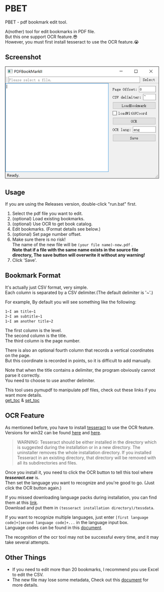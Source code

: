 # PBET
PBET - pdf bookmark edit tool.  

A(nother) tool for edit bookmarks in PDF file.  
But this one support OCR feature.😎  
However, you must first install tesseract to use the OCR feature.😭  

## Screenshot
![](./screenshot.png)

## Usage
If you are using the Releases version, double-click "run.bat" first.

1. Select the pdf file you want to edit.
2. (optional) Load existing bookmarks.
3. (optional) Use OCR to get book catalog.
4. Edit bookmarks. (Format details see below.)
5. (optional) Set page number offset.
6. Make sure there is no risk!  
   The name of the new file will be ```(your file name)-new.pdf``` .  
   **Note that if a file with the same name exists in the source file directory, The save button will overwrite it without any warning!**
7. Click 'Save'. 

## Bookmark Format

It's actually just CSV format, very simple.  
Each column is separated by a CSV delimiter.(The default delimiter is '~'.) 

For example, By default you will see something like the following:
```
1~I am title~1
2~I am subtitle~1
1~I am another title~2
```
The first column is the level.  
The second column is the title.  
The third column is the page number.  

There is also an optional fourth column that records a vertical coordinates on the page.  
But this coordinate is recorded in points, so it is difficult to add manually.  

Note that when the title contains a delimiter, the program obviously cannot parse it correctly.  
You need to choose to use another delimiter.  

This tool uses pymupdf to manipulate pdf files, check out these links if you want more details.  
[get_toc](https://pymupdf.readthedocs.io/en/latest/document.html#Document.get_toc)
&
[set_toc](https://pymupdf.readthedocs.io/en/latest/document.html#Document.set_toc)  

## OCR Feature

As mentioned before, you have to install [tesseract](https://github.com/tesseract-ocr/tesseract) to use the OCR feature.  
Versions for win32 can be found [here](https://github.com/UB-Mannheim/tesseract/wiki) and [here](https://digi.bib.uni-mannheim.de/tesseract/).  

>WARNING: 
>Tesseract should be either installed in the directory which is suggested during the installation or in a new directory. 
>The uninstaller removes the whole installation directory. 
>If you installed Tesseract in an existing directory, that directory will be removed with all its subdirectories and files.  

Once you install it, you need to click the OCR button to tell this tool where ***tesseract.exe*** is.  
Then set the language you want to recognize and you're good to go. (Just click the OCR button again.)

If you missed downloading language packs during installation, you can find them at this [link](https://github.com/tesseract-ocr/tessdata).  
Download and put them in ```(tesseract installation directory)/tessdata```.

If you want to recognize multiple languages, just enter ```[first language code]+[second language code]+...``` in the language input box.  
Language codes can be found in this [document](https://github.com/tesseract-ocr/tessdoc/blob/main/Data-Files-in-different-versions.md).

The recognition of the ocr tool may not be successful every time, and it may take several attempts.

## Other Things
- If you need to edit more than 20 bookmarks, I recommend you use Excel to edit the CSV.  
- The new file may lose some metadata, Check out this [document](https://docs.python.org/3/library/shutil.html) for more details.  
